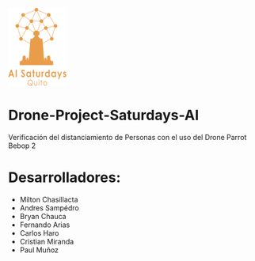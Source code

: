 [![Drone Project Saturdays AI](logoai6uio.png)](https://lecoupa.github.io/)
# Drone-Project-Saturdays-AI
Verificación del distanciamiento de Personas con el uso del Drone Parrot Bebop 2

# Desarrolladores:
- Milton Chasillacta
- Andres Sampédro
- Bryan Chauca
- Fernando Arias
- Carlos Haro
- Cristian Miranda
- Paul Muñoz
